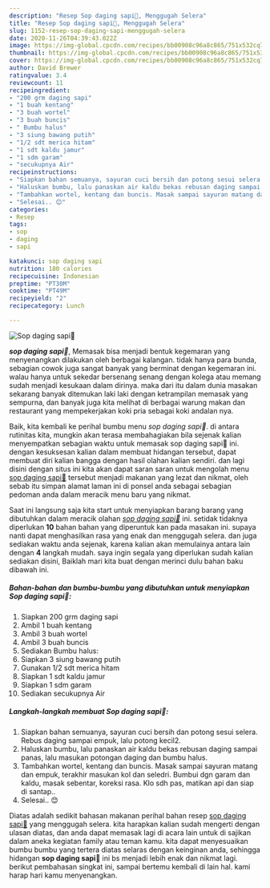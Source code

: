 ```yaml
---
description: "Resep Sop daging sapi🍲, Menggugah Selera"
title: "Resep Sop daging sapi🍲, Menggugah Selera"
slug: 1152-resep-sop-daging-sapi-menggugah-selera
date: 2020-11-26T04:39:43.022Z
image: https://img-global.cpcdn.com/recipes/bb00908c96a8c865/751x532cq70/sop-daging-sapi🍲-foto-resep-utama.jpg
thumbnail: https://img-global.cpcdn.com/recipes/bb00908c96a8c865/751x532cq70/sop-daging-sapi🍲-foto-resep-utama.jpg
cover: https://img-global.cpcdn.com/recipes/bb00908c96a8c865/751x532cq70/sop-daging-sapi🍲-foto-resep-utama.jpg
author: David Brewer
ratingvalue: 3.4
reviewcount: 11
recipeingredient:
- "200 grm daging sapi"
- "1 buah kentang"
- "3 buah wortel"
- "3 buah buncis"
- " Bumbu halus"
- "3 siung bawang putih"
- "1/2 sdt merica hitam"
- "1 sdt kaldu jamur"
- "1 sdm garam"
- "secukupnya Air"
recipeinstructions:
- "Siapkan bahan semuanya, sayuran cuci bersih dan potong sesui selera. Rebus daging sampai empuk, lalu potong kecil2."
- "Haluskan bumbu, lalu panaskan air kaldu bekas rebusan daging sampai panas, lalu masukan potongan daging dan bumbu halus."
- "Tambahkan wortel, kentang dan buncis. Masak sampai sayuran matang dan empuk, terakhir masukan kol dan seledri. Bumbui dgn garam dan kaldu, masak sebentar, koreksi rasa. Klo sdh pas, matikan api dan siap di santap.."
- "Selesai.. 😊"
categories:
- Resep
tags:
- sop
- daging
- sapi

katakunci: sop daging sapi 
nutrition: 180 calories
recipecuisine: Indonesian
preptime: "PT30M"
cooktime: "PT49M"
recipeyield: "2"
recipecategory: Lunch

---
```



![Sop daging sapi🍲](https://img-global.cpcdn.com/recipes/bb00908c96a8c865/751x532cq70/sop-daging-sapi🍲-foto-resep-utama.jpg)

<b><i>sop daging sapi🍲</i></b>, Memasak bisa menjadi bentuk kegemaran yang menyenangkan dilakukan oleh berbagai kalangan. tidak hanya para bunda, sebagian cowok juga sangat banyak yang berminat dengan kegemaran ini. walau hanya untuk sekedar bersenang senang dengan kolega atau memang sudah menjadi kesukaan dalam dirinya. maka dari itu dalam dunia masakan sekarang banyak ditemukan laki laki dengan ketrampilan memasak yang sempurna, dan banyak juga kita melihat di berbagai warung makan dan restaurant yang mempekerjakan koki pria sebagai koki andalan nya.



Baik, kita kembali ke perihal bumbu menu <i>sop daging sapi🍲</i>. di antara rutinitas kita, mungkin akan terasa membahagiakan bila sejenak kalian menyempatkan sebagian waktu untuk memasak sop daging sapi🍲 ini. dengan kesuksesan kalian dalam membuat hidangan tersebut, dapat membuat diri kalian bangga dengan hasil olahan kalian sendiri. dan lagi disini dengan situs ini kita akan dapat saran saran untuk mengolah menu <u>sop daging sapi🍲</u> tersebut menjadi makanan yang lezat dan nikmat, oleh sebab itu simpan alamat laman ini di ponsel anda sebagai sebagian pedoman anda dalam meracik menu baru yang nikmat.


Saat ini langsung saja kita start untuk menyiapkan barang barang yang dibutuhkan dalam meracik olahan <u><i>sop daging sapi🍲</i></u> ini. setidak tidaknya diperlukan <b>10</b> bahan bahan yang diperuntuk kan pada masakan ini. supaya nanti dapat menghasilkan rasa yang enak dan menggugah selera. dan juga sediakan waktu anda sejenak, karena kalian akan memulainya antara lain dengan <b>4</b> langkah mudah. saya ingin segala yang diperlukan sudah kalian sediakan disini, Baiklah mari kita buat dengan merinci dulu bahan baku dibawah ini.

<!--inarticleads1-->

##### Bahan-bahan dan bumbu-bumbu yang dibutuhkan untuk menyiapkan Sop daging sapi🍲:

1. Siapkan 200 grm daging sapi
1. Ambil 1 buah kentang
1. Ambil 3 buah wortel
1. Ambil 3 buah buncis
1. Sediakan  Bumbu halus:
1. Siapkan 3 siung bawang putih
1. Gunakan 1/2 sdt merica hitam
1. Siapkan 1 sdt kaldu jamur
1. Siapkan 1 sdm garam
1. Sediakan secukupnya Air




<!--inarticleads2-->

##### Langkah-langkah membuat Sop daging sapi🍲:

1. Siapkan bahan semuanya, sayuran cuci bersih dan potong sesui selera. Rebus daging sampai empuk, lalu potong kecil2.
1. Haluskan bumbu, lalu panaskan air kaldu bekas rebusan daging sampai panas, lalu masukan potongan daging dan bumbu halus.
1. Tambahkan wortel, kentang dan buncis. Masak sampai sayuran matang dan empuk, terakhir masukan kol dan seledri. Bumbui dgn garam dan kaldu, masak sebentar, koreksi rasa. Klo sdh pas, matikan api dan siap di santap..
1. Selesai.. 😊




Diatas adalah sedikit bahasan makanan perihal bahan resep <u>sop daging sapi🍲</u> yang menggugah selera. kita harapkan kalian sudah mengerti dengan ulasan diatas, dan anda dapat memasak lagi di acara lain untuk di sajikan dalam aneka kegiatan family atau teman kamu. kita dapat menyesuaikan bumbu bumbu yang tertera diatas selaras dengan keinginan anda, sehingga hidangan <b>sop daging sapi🍲</b> ini bs menjadi lebih enak dan nikmat lagi. berikut pembahasan singkat ini, sampai bertemu kembali di lain hal. kami harap hari kamu menyenangkan.
